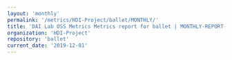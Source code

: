 ```yaml
---
layout: 'monthly'
permalink: '/metrics/HDI-Project/ballet/MONTHLY/'
title: 'DAI Lab OSS Metrics Metrics report for ballet | MONTHLY-REPORT-2019-12-01'
organization: 'HDI-Project'
repository: 'ballet'
current_date: '2019-12-01'
---
```

